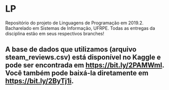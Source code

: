 # LP
Repositório do projeto de Linguagens de Programação em 2019.2. Bacharelado em Sistemas de Informação, UFRPE.
Todas as entregas da disciplina estão em seus respectivos branches!

## A base de dados que utilizamos (arquivo steam_reviews.csv) está disponível no Kaggle e pode ser encontrada em https://bit.ly/2PAMWml. Você também pode baixá-la diretamente em https://bit.ly/2ByTj1i.
